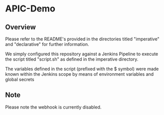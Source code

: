 # APIC-Demo

## Overview

Please refer to the README's provided in the directories titled "imperative" and "declarative" for further information.

We simply configured this repository against a Jenkins Pipeline to execute the script titled "script.sh" as defined in the imperative directory.

The variables defined in the script (prefixed with the $ symbol) were made known within the Jenkins scope by means of environment variables and global secrets

## Note

Please note the webhook is currently disabled.

